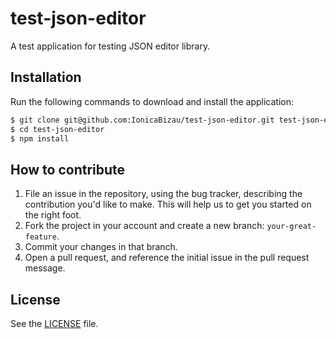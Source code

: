 # test-json-editor
A test application for testing JSON editor library.

## Installation
Run the following commands to download and install the application:

```sh
$ git clone git@github.com:IonicaBizau/test-json-editor.git test-json-editor
$ cd test-json-editor
$ npm install
```

## How to contribute

1. File an issue in the repository, using the bug tracker, describing the
   contribution you'd like to make. This will help us to get you started on the
   right foot.
2. Fork the project in your account and create a new branch:
   `your-great-feature`.
3. Commit your changes in that branch.
4. Open a pull request, and reference the initial issue in the pull request
   message.

## License
See the [LICENSE](./LICENSE) file.
